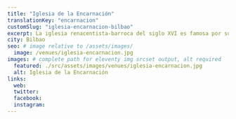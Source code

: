 ```yaml
---
title: "Iglesia de la Encarnación"
translationKey: "encarnacion"
customSlug: "iglesia-encarnacion-bilbao"
excerpt: La iglesia renacentista-barroca del siglo XVI es famosa por sus conciertos a la luz de las velas con un sonido excelente.
city: Bilbao
seo: # image relative to /assets/images/
  image: /venues/iglesia-encarnacion.jpg
images: # complete path for eleventy img srcset output, alt required
  featured: ./src/assets/images/venues/iglesia-encarnacion.jpg
  alt: Iglesia de la Encarnación
links:
  web:
  twitter:
  facebook:
  instagram:
---
```

